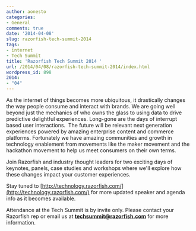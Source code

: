 ```yaml
---
author: aonesto
categories:
- General
comments: true
date: '2014-04-08'
slug: razorfish-tech-summit-2014
tags:
- internet
- Tech Summit
title: 'Razorfish Tech Summit 2014 '
url: /2014/04/08/razorfish-tech-summit-2014/index.html
wordpress_id: 898
2014:
- "04"
---
```



As the internet of things becomes more ubiquitous, it drastically changes the way people consume and interact with brands. We are going well beyond just the mechanics of who owns the glass to using data to drive predictive delightful experiences. Long-gone are the days of interrupt based user interactions.  The future will be relevant next generation experiences powered by amazing enterprise content and commerce platforms. Fortunately we have amazing communities and growth in technology enablement from movements like the maker movement and the hackathon movement to help us meet consumers on their own terms.

Join Razorfish and industry thought leaders for two exciting days of keynotes, panels, case studies and workshops where we'll explore how these changes impact your customer experiences.

Stay tuned to [http://technology.razorfish.com/](http://technology.razorfish.com/) for more updated speaker and agenda info as it becomes available.

Attendance at the Tech Summit is by invite only. Please contact your Razorfish rep or email us at **techsummit@razorfish.com** for more information.
